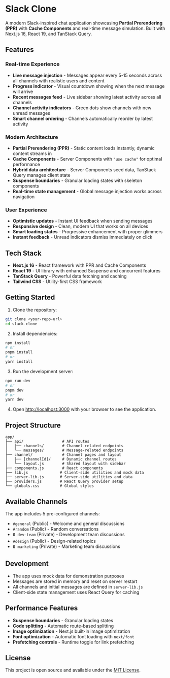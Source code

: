 # Slack Clone

A modern Slack-inspired chat application showcasing **Partial Prerendering (PPR)** with **Cache Components** and real-time message simulation. Built with Next.js 16, React 19, and TanStack Query.

## Features

### Real-time Experience
- **Live message injection** - Messages appear every 5-15 seconds across all channels with realistic users and content
- **Progress indicator** - Visual countdown showing when the next message will arrive
- **Recent messages feed** - Live sidebar showing latest activity across all channels
- **Channel activity indicators** - Green dots show channels with new unread messages
- **Smart channel ordering** - Channels automatically reorder by latest activity

### Modern Architecture
- **Partial Prerendering (PPR)** - Static content loads instantly, dynamic content streams in
- **Cache Components** - Server Components with `"use cache"` for optimal performance
- **Hybrid data architecture** - Server Components seed data, TanStack Query manages client state
- **Suspense boundaries** - Granular loading states with skeleton components
- **Real-time state management** - Global message injection works across navigation

### User Experience  
- **Optimistic updates** - Instant UI feedback when sending messages
- **Responsive design** - Clean, modern UI that works on all devices
- **Smart loading states** - Progressive enhancement with proper glimmers
- **Instant feedback** - Unread indicators dismiss immediately on click

## Tech Stack

- **Next.js 16** - React framework with PPR and Cache Components
- **React 19** - UI library with enhanced Suspense and concurrent features
- **TanStack Query** - Powerful data fetching and caching
- **Tailwind CSS** - Utility-first CSS framework

## Getting Started

1. Clone the repository:
```bash
git clone <your-repo-url>
cd slack-clone
```

2. Install dependencies:
```bash
npm install
# or
pnpm install
# or
yarn install
```

3. Run the development server:
```bash
npm run dev
# or
pnpm dev
# or
yarn dev
```

4. Open [http://localhost:3000](http://localhost:3000) with your browser to see the application.

## Project Structure

```
app/
├── api/                 # API routes
│   ├── channels/        # Channel-related endpoints
│   └── messages/        # Message-related endpoints
├── channel/             # Channel pages and layout
│   ├── [channelId]/     # Dynamic channel routes
│   └── layout.js        # Shared layout with sidebar
├── components.js        # React components
├── lib.js              # Client-side utilities and mock data
├── server-lib.js       # Server-side utilities and data
├── providers.js        # React Query provider setup
└── globals.css         # Global styles
```

## Available Channels

The app includes 5 pre-configured channels:
- `#general` (Public) - Welcome and general discussions
- `#random` (Public) - Random conversations
- `🔒 dev-team` (Private) - Development team discussions
- `#design` (Public) - Design-related topics
- `🔒 marketing` (Private) - Marketing team discussions

## Development

- The app uses mock data for demonstration purposes
- Messages are stored in memory and reset on server restart
- All channels and initial messages are defined in `server-lib.js`
- Client-side state management uses React Query for caching

## Performance Features

- **Suspense boundaries** - Granular loading states
- **Code splitting** - Automatic route-based splitting
- **Image optimization** - Next.js built-in image optimization
- **Font optimization** - Automatic font loading with `next/font`
- **Prefetching controls** - Runtime toggle for link prefetching

## License

This project is open source and available under the [MIT License](LICENSE).